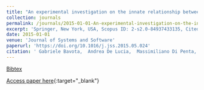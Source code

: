 ```yaml
---
title: "An experimental investigation on the innate relationship between quality and refactoring"
collection: journals
permalink: /journals/2015-01-01-An-experimental-investigation-on-the-innate-relationship-between-quality-and-refactoring
excerpt: 'Springer, New York, USA, Scopus ID: 2-s2.0-84937433135, Cited by: 67'
date: 2015-01-01
venue: 'Journal of Systems and Software'
paperurl: 'https://doi.org/10.1016/j.jss.2015.05.024'
citation: ' Gabriele Bavota,  Andrea De Lucia,  Massimiliano Di Penta,  Rocco Oliveto,  Fabio Palomba, &quot;An experimental investigation on the innate relationship between quality and refactoring.&quot; Journal of Systems and Software, 2015.'
---
```

[Bibtex](https://dblp.org/rec/bib/journals/jss/BavotaLPOP15)

[Access paper here](https://doi.org/10.1016/j.jss.2015.05.024){:target="_blank"}
